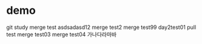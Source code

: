# demo
git study
merge test
asdsadasd12
merge test2
merge test99
day2test01
pull test
merge test03
merge test04
가나다라마바